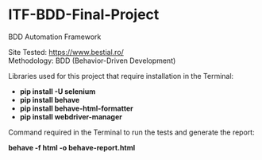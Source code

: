 # ITF-BDD-Final-Project  
  
BDD Automation Framework  

  
Site Tested: https://www.bestial.ro/  
Methodology: BDD (Behavior-Driven Development)

  
Libraries used for this project that require installation in the Terminal:  

- **pip install -U selenium**  
- **pip install behave**  
- **pip install behave-html-formatter**  
- **pip install webdriver-manager**  
  

Command required in the Terminal to run the tests and generate the report:  

**behave -f html -o behave-report.html**  
